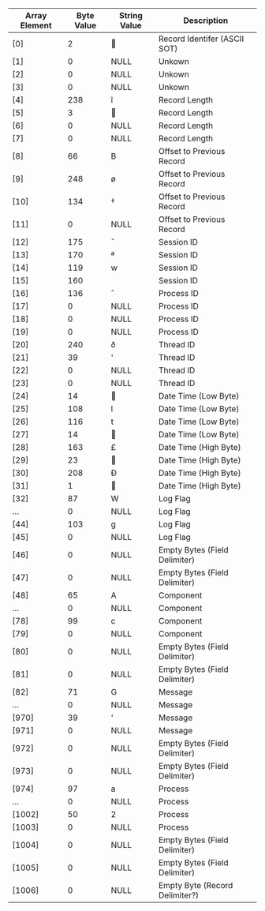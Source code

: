 ﻿|Array Element|Byte Value|String Value|Description|
|---|---|---|---
|[0]|2||Record Identifer (ASCII SOT)|
|[1]|0|NULL|Unkown|
|[2]|0|NULL|Unkown|
|[3]|0|NULL|Unkown|
|[4]|238|î|Record Length|
|[5]|3||Record Length|
|[6]|0|NULL|Record Length|
|[7]|0|NULL|Record Length|
|[8]|66|B|Offset to Previous Record|
|[9]|248|ø|Offset to Previous Record|
|[10]|134|†|Offset to Previous Record|
|[11]|0|NULL|Offset to Previous Record|
|[12]|175|¯|Session ID|
|[13]|170|ª|Session ID|
|[14]|119|w|Session ID|
|[15]|160| |Session ID|
|[16]|136|ˆ|Process ID|
|[17]|0|NULL|Process ID|
|[18]|0|NULL|Process ID|
|[19]|0|NULL|Process ID|
|[20]|240|ð|Thread ID|
|[21]|39|'|Thread ID|
|[22]|0|NULL|Thread ID|
|[23]|0|NULL|Thread ID|
|[24]|14||Date Time (Low Byte)|
|[25]|108|l|Date Time (Low Byte)|
|[26]|116|t|Date Time (Low Byte)|
|[27]|14||Date Time (Low Byte)|
|[28]|163|£|Date Time (High Byte)|
|[29]|23||Date Time (High Byte)|
|[30]|208|Ð|Date Time (High Byte)|
|[31]|1||Date Time (High Byte)|
|[32]|87|W|Log Flag|
|…|0|NULL|Log Flag|
|[44]|103|g|Log Flag|
|[45]|0|NULL|Log Flag|
|[46]|0|NULL|Empty Bytes (Field Delimiter)|
|[47]|0|NULL|Empty Bytes (Field Delimiter)|
|[48]|65|A|Component|
|…|0|NULL|Component|
|[78]|99|c|Component|
|[79]|0|NULL|Component|
|[80]|0|NULL|Empty Bytes (Field Delimiter)|
|[81]|0|NULL|Empty Bytes (Field Delimiter)|
|[82]|71|G|Message|
|…|0|NULL|Message|
|[970]|39|'|Message|
|[971]|0|NULL|Message|
|[972]|0|NULL|Empty Bytes (Field Delimiter)|
|[973]|0|NULL|Empty Bytes (Field Delimiter)|
|[974]|97|a|Process|
|…|0|NULL|Process|
|[1002]|50|2|Process|
|[1003]|0|NULL|Process|
|[1004]|0|NULL|Empty Bytes (Field Delimiter)|
|[1005]|0|NULL|Empty Bytes (Field Delimiter)|
|[1006]|0|NULL|Empty Byte (Record Delimiter?)|